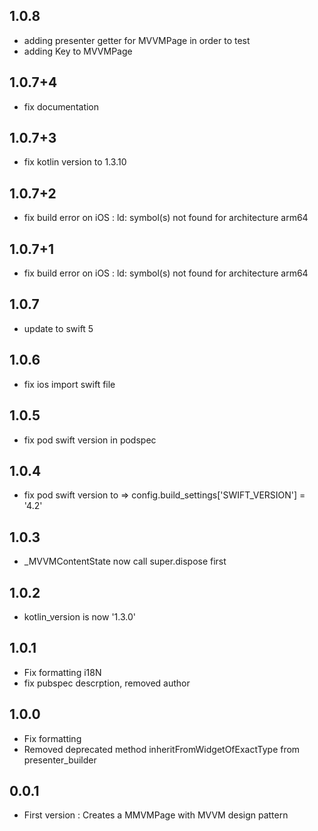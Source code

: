 ## 1.0.8
* adding presenter getter for MVVMPage in order to test
* adding Key to MVVMPage

## 1.0.7+4
* fix documentation 

## 1.0.7+3
* fix kotlin version to 1.3.10

## 1.0.7+2
* fix build error on iOS : ld: symbol(s) not found for architecture arm64

## 1.0.7+1
* fix build error on iOS : ld: symbol(s) not found for architecture arm64

## 1.0.7
* update to swift 5

## 1.0.6
* fix ios import swift file

## 1.0.5
* fix pod swift version in podspec

## 1.0.4
* fix pod swift version to => config.build_settings['SWIFT_VERSION'] = '4.2'

## 1.0.3
* _MVVMContentState now call super.dispose first

## 1.0.2
* kotlin_version is now '1.3.0'

## 1.0.1
* Fix formatting i18N
* fix pubspec descrption, removed author

## 1.0.0
* Fix formatting
* Removed deprecated method inheritFromWidgetOfExactType from presenter_builder

## 0.0.1
* First version : Creates a MMVMPage with MVVM design pattern
